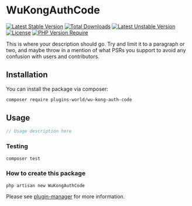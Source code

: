 # WuKongAuthCode

[![Latest Stable Version](http://poser.pugx.org/plugins-world/wu-kong-auth-code/v)](https://packagist.org/packages/plugins-world/wu-kong-auth-code)
[![Total Downloads](http://poser.pugx.org/plugins-world/wu-kong-auth-code/downloads)](https://packagist.org/packages/plugins-world/wu-kong-auth-code)
[![Latest Unstable Version](http://poser.pugx.org/plugins-world/wu-kong-auth-code/v/unstable)](https://packagist.org/packages/plugins-world/wu-kong-auth-code) [![License](http://poser.pugx.org/plugins-world/wu-kong-auth-code/license)](https://packagist.org/packages/plugins-world/wu-kong-auth-code)
[![PHP Version Require](http://poser.pugx.org/plugins-world/wu-kong-auth-code/require/php)](https://packagist.org/packages/plugins-world/wu-kong-auth-code)

This is where your description should go. Try and limit it to a paragraph or two, and maybe throw in a mention of what PSRs you support to avoid any confusion with users and contributors.

## Installation

You can install the package via composer:

```bash
composer require plugins-world/wu-kong-auth-code
```

## Usage

``` php
// Usage description here
```

### Testing

``` bash
composer test
```

### How to create this package

`php artisan new WuKongAuthCode`

Please see [plugin-manager](https://github.com/plugins-world/plugin-manager) for more information.
